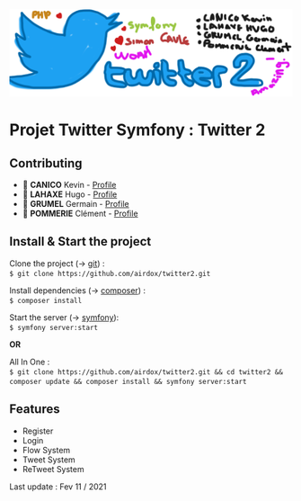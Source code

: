 ![WHOUUAHH](https://raw.githubusercontent.com/airdox/twitter2/1bd5b089c00f188eedbc12c4ccc3ee59de528ff2/Banniere.png)


# Projet Twitter Symfony : Twitter 2

## Contributing

- 👤 **CANICO** Kevin  - [Profile](https://github.com/airdox)
- 👤 **LAHAXE** Hugo - [Profile](https://github.com/LahaxeHugo)
- 👤 **GRUMEL** Germain - [Profile](https://github.com/GermainGrumel)
- 👤 **POMMERIE** Clément - [Profile](https://github.com/clementp0)

## Install & Start the project 

Clone the project (-> [git](https://git-scm.com/downloads)) : \
`$ git clone https://github.com/airdox/twitter2.git`

Install dependencies (-> [composer](https://getcomposer.org/download/)) : \
`$ composer install`

Start the server (-> [symfony](https://symfony.com/)): \
`$ symfony server:start`

**OR** 

All In One : \
`$ git clone https://github.com/airdox/twitter2.git && cd twitter2 && composer update && composer install && symfony server:start`

## Features 

- Register 
- Login 
- Flow System 
- Tweet System 
- ReTweet System 

Last update : Fev 11 / 2021
